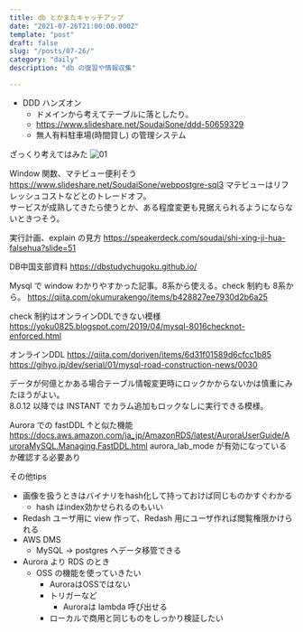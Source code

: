 ```yaml
---
title: db とかまたキャッチアップ
date: "2021-07-26T21:00:00.000Z"
template: "post"
draft: false
slug: "/posts/07-26/"
category: "daily"
description: "db の復習や情報収集"

---
```


- DDD ハンズオン
  - ドメインから考えてテーブルに落としたり。
  - https://www.slideshare.net/SoudaiSone/ddd-50659329
  - 無人有料駐車場(時間貸し) の管理システム

ざっくり考えてはみた
![01](/media/db_ddd/20210725_075841884.jpg)

Window 関数、マテビュー便利そう
https://www.slideshare.net/SoudaiSone/webpostgre-sql3
マテビューはリフレッシュコストなどとのトレードオフ。  
サービスが成熟してきたら使うとか、ある程度変更も見据えられるようにならないときつそう。

実行計画、explain の見方
https://speakerdeck.com/soudai/shi-xing-ji-hua-falsehua?slide=51

DB中国支部資料
https://dbstudychugoku.github.io/

Mysql で window
わかりやすかった記事。8系から使える。check 制約も 8系から。
https://qiita.com/okumurakengo/items/b428827ee7930d2b6a25

check 制約はオンラインDDLできない模様
https://yoku0825.blogspot.com/2019/04/mysql-8016checknot-enforced.html

オンラインDDL
https://qiita.com/doriven/items/6d31f01589d6cfcc1b85
https://gihyo.jp/dev/serial/01/mysql-road-construction-news/0030

データが何億とかある場合テーブル情報変更時にロックかからないかは慎重にみたほうがよい。  
8.0.12 以降では INSTANT でカラム追加もロックなしに実行できる模様。  

Aurora での fastDDL ↑と似た機能
https://docs.aws.amazon.com/ja_jp/AmazonRDS/latest/AuroraUserGuide/AuroraMySQL.Managing.FastDDL.html
aurora_lab_mode が有効になっているか確認する必要あり


その他tips

- 画像を扱うときはバイナリをhash化して持っておけば同じものかすぐわかる
  - hash はindex効かせられるのもいい
- Redash ユーザ用に view 作って、Redash 用にユーザ作れば閲覧権限かけられる
- AWS DMS
  - MySQL -> postgres へデータ移管できる
- Aurora より RDS のとき
  - OSS の機能を使っていきたい
    - AuroraはOSSではない
    - トリガーなど
      - Auroraは lambda 呼び出せる
    - ローカルで商用と同じものをしっかり検証したい
